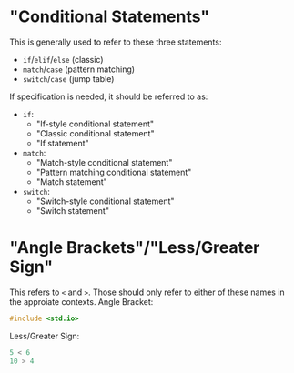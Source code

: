 # "Conditional Statements"
This is generally used to refer to these three statements: 
- `if`/`elif`/`else` (classic)
- `match`/`case` (pattern matching)
- `switch`/`case` (jump table)

If specification is needed, it should be referred to as:
- `if`:
  - "If-style conditional statement"
  - "Classic conditional statement"
  - "If statement"
- `match`:
  - "Match-style conditional statement"
  - "Pattern matching conditional statement"
  - "Match statement"
- `switch`:
  - "Switch-style conditional statement"
  - "Switch statement"
# "Angle Brackets"/"Less/Greater Sign"
This refers to `<` and `>`.
Those should only refer to either of these names in the approiate contexts.
Angle Bracket:
```c++
#include <std.io>
```
Less/Greater Sign:
```py
5 < 6
10 > 4
```